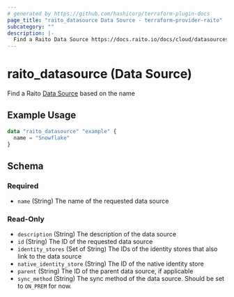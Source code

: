 ```yaml
---
# generated by https://github.com/hashicorp/terraform-plugin-docs
page_title: "raito_datasource Data Source - terraform-provider-raito"
subcategory: ""
description: |-
  Find a Raito Data Source https://docs.raito.io/docs/cloud/datasources based on the name
---
```


# raito_datasource (Data Source)

Find a Raito [Data Source](https://docs.raito.io/docs/cloud/datasources) based on the name

## Example Usage

```terraform
data "raito_datasource" "example" {
  name = "Snowflake"
}
```

<!-- schema generated by tfplugindocs -->
## Schema

### Required

- `name` (String) The name of the requested data source

### Read-Only

- `description` (String) The description of the data source
- `id` (String) The ID of the requested data source
- `identity_stores` (Set of String) The IDs of the identity stores that also link to the data source
- `native_identity_store` (String) The ID of the native identity store
- `parent` (String) The ID of the parent data source, if applicable
- `sync_method` (String) The sync method of the data source. Should be set to `ON_PREM` for now.
